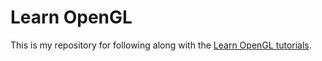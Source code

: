 # Learn OpenGL
This is my repository for following along with the [Learn OpenGL tutorials](https://www.learnopengl.com/).
